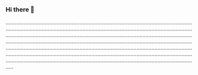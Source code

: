 ### Hi there 👋

.........................................................................................................................................................................................................................................................................................................................................................................................................................................................................................................................................................................................................................................................................................................................................................................................................................................................................................................